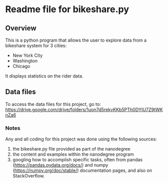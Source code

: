 # Readme file for bikeshare.py

## Overview
This is a python program that allows the user to explore data from a bikeshare system for 3 cities:
- New York City
- Washington
- Chicago

It displays statistics on the rider data.

## Data files
To access the data files for this project, go to:
https://drive.google.com/drive/folders/1uon7d5rekvKKb5PTh0DYIU7Z9tWKnZa6

### Notes
Any and all coding for this project was done using the following sources:
1. the bikeshare.py file provided as part of the nanodegree
2. the content and examples within the nanodegree program
3. googling how to accomplish specific tasks, often from pandas (https://pandas.pydata.org/docs/) and numpy (https://numpy.org/doc/stable/) documentation pages, and also on StackOverflow.